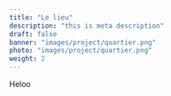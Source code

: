 ```yaml
---
title: "Le lieu"
description: "this is meta description"
draft: false
banner: "images/project/quartier.png"
photo: "images/project/quartier.png"
weight: 2
---
```


Heloo
